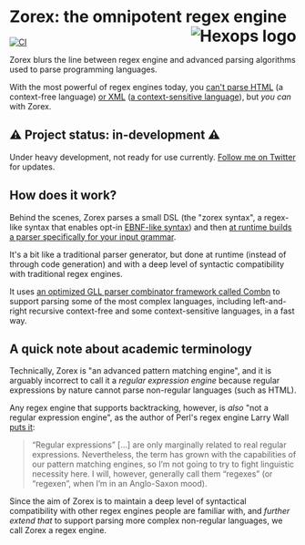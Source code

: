 # Zorex: the omnipotent regex engine <a href="https://hexops.com"><img align="right" alt="Hexops logo" src="https://raw.githubusercontent.com/hexops/media/main/readme.svg"></img></a>

[![CI](https://github.com/hexops/zorex/workflows/CI/badge.svg)](https://github.com/hexops/zorex/actions)

Zorex blurs the line between regex engine and advanced parsing algorithms used to parse programming languages.

With the most powerful of regex engines today, you [can't parse HTML](https://stackoverflow.com/questions/6751105/why-its-not-possible-to-use-regex-to-parse-html-xml-a-formal-explanation-in-la) (a context-free language) [or XML](https://stackoverflow.com/a/8578999) ([a context-sensitive language](https://softwareengineering.stackexchange.com/a/205725)), but _you can_ with Zorex.

## ⚠️ Project status: in-development ⚠️

Under heavy development, not ready for use currently. [Follow me on Twitter](https://twitter.com/slimsag) for updates.

## How does it work?

Behind the scenes, Zorex parses a small DSL (the "zorex syntax", a regex-like syntax that enables opt-in [EBNF-like syntax](https://en.wikipedia.org/wiki/Extended_Backus%E2%80%93Naur_form)) and then [at runtime builds a parser specifically for your input grammar](https://devlog.hexops.com/2021/zig-parser-combinators-and-why-theyre-awesome).

It's a bit like a traditional parser generator, but done at runtime (instead of through code generation) and with a deep level of syntactic compatibility with traditional regex engines.

It uses [an optimized GLL parser combinator framework called Combn](./src/combn/README.md) to support parsing some of the most complex languages, including left-and-right recursive context-free and some context-sensitive languages, in a fast way.

## A quick note about academic terminology

Technically, Zorex is "an advanced pattern matching engine", and it is arguably incorrect to call it a _regular expression engine_ because regular expressions by nature cannot parse non-regular languages (such as HTML).

Any regex engine that supports backtracking, however, is _also_ "not a regular expression engine", as the author of Perl's regex engine Larry Wall [puts it](https://raku.org/archive/doc/design/apo/A05.html):

> “Regular expressions” […] are only marginally related to real regular expressions. Nevertheless, the term has grown with the capabilities of our pattern matching engines, so I’m not going to try to fight linguistic necessity here. I will, however, generally call them “regexes” (or “regexen”, when I’m in an Anglo-Saxon mood).

Since the aim of Zorex is to maintain a deep level of syntactical compatibility with other regex engines people are familiar with, and _further extend that_ to support parsing more complex non-regular languages, we call Zorex a regex engine.
